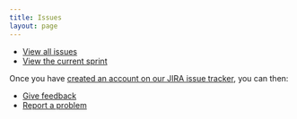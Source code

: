 ```yaml
---
title: Issues
layout: page
---
```


<ul class="list--slat"> 
  <li><a href="https://zanata.atlassian.net/secure/IssueNavigator.jspa?mode=hide&requestId=10100">View all issues</a></li>
  <li><a href="https://zanata.atlassian.net/secure/RapidBoard.jspa?rapidView=1">View the current sprint</a></li>
</ul>

Once you have [created an account on our JIRA issue tracker](https://zanata.atlassian.net/admin/users/sign-up), you can then:

<ul class="list--slat">
  <li><a href="https://zanata.atlassian.net/secure/CreateIssue.jspa?pid=10000&issuetype=10201">Give feedback</a></li>
  <li><a href="https://zanata.atlassian.net/secure/CreateIssue.jspa?pid=10000&issuetype=1">Report a problem</a></li>
</ul>
